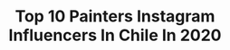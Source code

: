 ---
title: Top 10 Painters Instagram Influencers In Chile In 2020
description: >-
  Find top painters Instagram influencers in Chile in 2020. Most popular hashtags: #pazinterior #2020 #chile #cuarentena.
platform: Instagram
profiles:
  - username: "_brahox"
    fullname: >-
      Braho
    location: "Chile"
    followers: 5503
    engagement: 891
    commentsToLikes: 0.079821
    id: ckap9owtot1s60i78ybmededv
    verified: false
    hashtags: "#pastel, #omega, #tatuagem, #covid19"
  - username: "pliegue"
    fullname: >-
      Pliegue
    location: "Chile"
    followers: 24806
    engagement: 619
    commentsToLikes: 0.087395
    id: ck55q3d09bzro0i112egssnn5
    verified: false
    hashtags: "#estallidochile, #artgallery, #newcontemporary, #artisoftheday"
  - username: "paz._26"
    fullname: >-
      𝔻𝕒𝕟iela ❥
    location: "Chile"
    followers: 23524
    engagement: 971
    commentsToLikes: 0.059485
    id: ck8t5plikaszb0j78r1yog2il
    verified: false
    hashtags: "#kiss, #goodnight, #viernes, #cuidate"
  - username: "carolazow"
    fullname: >-
      Caro Lazo
    location: "Chile"
    followers: 3014
    engagement: 707
    commentsToLikes: 0.095259
    id: ck133yqseuefm0i1981u3k4z9
    verified: false
    hashtags: "#keepsafe, #dream, #nature, #respiracion"
  - username: "yonilov"
    fullname: >-
      Yonilov
    location: "Chile"
    followers: 14122
    engagement: 1027
    commentsToLikes: 0.055184
    id: ck5hs6lwaw2v60i11jntisebh
    verified: false
    hashtags: "#coronavirus, #like4follow, #stayhome, #cuarentenachile"
  - username: "santiagomeneghello"
    fullname: >-
      Santiago Meneghello
    location: "Chile"
    followers: 23557
    engagement: 829
    commentsToLikes: 0.068020
    id: ck6u9mhlcydjw0j7139eqqpjv
    verified: false
    hashtags: "#naturaleza, #amor, #audifonos, #poker"
  - username: "america.libertad.cs"
    fullname: >-
      𝓐𝓶𝓮𝓻𝓲𝓬𝓪  𝓛𝓲𝓫𝓮𝓻𝓽𝓪𝓭.💎
    location: "Chile"
    followers: 5223
    engagement: 787
    commentsToLikes: 0.019326
    id: ckap5kaifc2bm0i78xfiou1u4
    verified: false
    hashtags: "#viviendo, #instagood, #instagirl, #feliz"
  - username: "studygram.ani"
    fullname: >-
      Ani Studygram
    location: "Chile"
    followers: 17774
    engagement: 361
    commentsToLikes: 0.200454
    id: ckaovg9174hwy0i7857xwif58
    verified: false
    hashtags: "#menta, #plannergirl, #caligrafia, #colors"
  - username: "monswang"
    fullname: >-
      SUAN 🕊
    location: "Chile"
    followers: 6570
    engagement: 627
    commentsToLikes: 0.078939
    id: ck134ct69vtld0i19tljo5aj4
    verified: false
    hashtags: "#brokehouse, #red, #lollapalooza, #bendecido"
  - username: "catalina.cumsille"
    fullname: >-
      Catalina Cumsille
    location: "Chile"
    followers: 8454
    engagement: 585
    commentsToLikes: 0.034931
    id: ck5c07v03slvg0i1142edjeak
    verified: false
    hashtags: "#special, #newweek, #frio, #power"
---